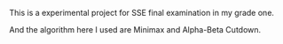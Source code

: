 This is a experimental project for SSE final examination in my grade one.

And the algorithm here I used are Minimax and Alpha-Beta Cutdown.
